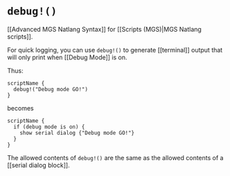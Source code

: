 # `debug!()`

[[Advanced MGS Natlang Syntax]] for [[Scripts (MGS)|MGS Natlang scripts]].

For quick logging, you can use `debug!()` to generate [[terminal]] output that will only print when [[Debug Mode]] is on.

Thus:

```mgs
scriptName {
  debug!("Debug mode GO!")
}
```

becomes

```mgs
scriptName {
  if (debug mode is on) {
    show serial dialog {"Debug mode GO!"}
  }
}
```

The allowed contents of `debug!()` are the same as the allowed contents of a [[serial dialog block]].
